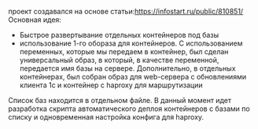 проект создавался на основе статьи:https://infostart.ru/public/810851/
Основная идея:
- Быстрое развертывание отдельных контейнеров под базы
- использование 1-го обораза для контейнеров.
С использованием переменных, которые мы передаем в контейнер, был сделан универсальный образ, в который, в качестве переменной, передается имя базы на сервере.
Дополнительно, в отдельных контейнерах, был собран образ для web-сервера с обновлениями клиента 1с и контейнер с haproxy для маршрутизации

Список баз находится в отдельном файле.
В данный момент идет разработка скрипта автоматического деплоя контейнеров с базами по списку и одновременная настройка конфига для haproxy.
